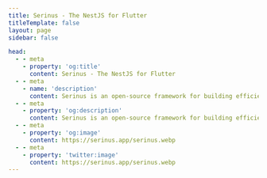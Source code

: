 ```yaml
---
title: Serinus - The NestJS for Flutter
titleTemplate: false
layout: page
sidebar: false

head:
  - - meta
    - property: 'og:title'
      content: Serinus - The NestJS for Flutter
  - - meta
    - name: 'description'
      content: Serinus is an open-source framework for building efficient and scalable backend applications powered by Dart.
  - - meta
    - property: 'og:description'
      content: Serinus is an open-source framework for building efficient and scalable backend applications powered by Dart.
  - - meta
    - property: 'og:image'
      content: https://serinus.app/serinus.webp
  - - meta
    - property: 'twitter:image'
      content: https://serinus.app/serinus.webp
---
```


<script setup>
  import Home from './components/home.vue';
</script>

<Home />
